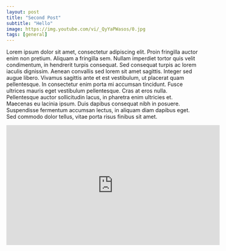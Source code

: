 ```yaml
---
layout: post
title: "Second Post"
subtitle: "Hello"
image: https://img.youtube.com/vi/_QyYaPWasos/0.jpg
tags: [general]
---
```


Lorem ipsum dolor sit amet, consectetur adipiscing elit. Proin fringilla auctor enim non pretium. Aliquam a fringilla sem. Nullam imperdiet tortor quis velit condimentum, in hendrerit turpis consequat. Sed consequat turpis ac lorem iaculis dignissim. Aenean convallis sed lorem sit amet sagittis. Integer sed augue libero. Vivamus sagittis ante et est vestibulum, ut placerat quam pellentesque. In consectetur enim porta mi accumsan tincidunt. Fusce ultrices mauris eget vestibulum pellentesque. Cras at eros nulla. Pellentesque auctor sollicitudin lacus, in pharetra enim ultricies et. Maecenas eu lacinia ipsum. Duis dapibus consequat nibh in posuere. Suspendisse fermentum accumsan lectus, in aliquam diam dapibus eget. Sed commodo dolor tellus, vitae porta risus finibus sit amet.

<iframe width="560" height="315" src="https://www.youtube.com/embed/_QyYaPWasos" frameborder="0" allow="accelerometer; autoplay; encrypted-media; gyroscope; picture-in-picture" allowfullscreen></iframe>